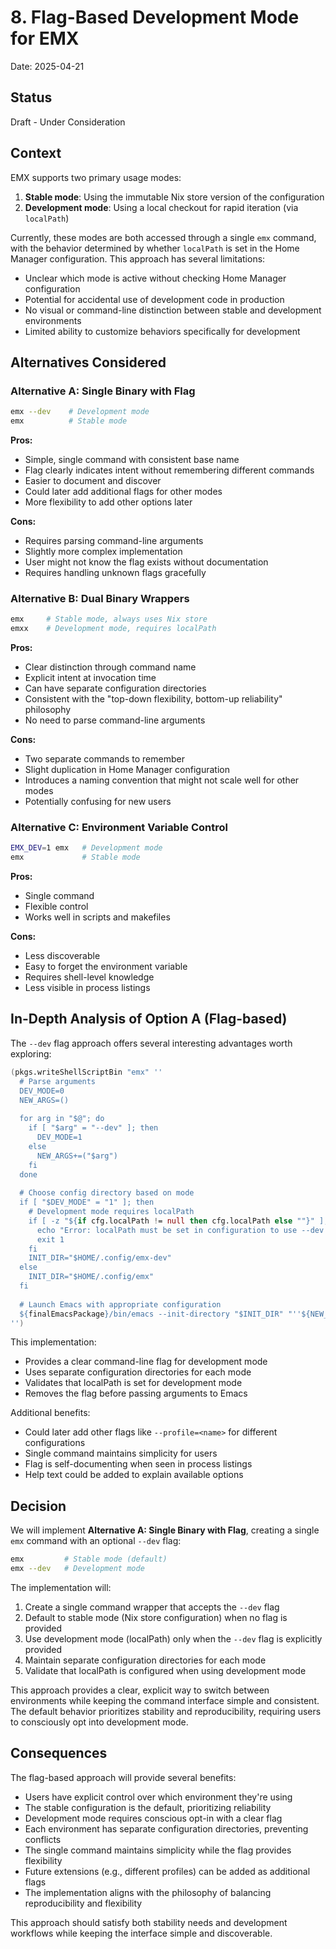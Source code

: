 # 8. Flag-Based Development Mode for EMX

Date: 2025-04-21

## Status

Draft - Under Consideration

## Context

EMX supports two primary usage modes:

1. **Stable mode**: Using the immutable Nix store version of the configuration
2. **Development mode**: Using a local checkout for rapid iteration (via `localPath`)

Currently, these modes are both accessed through a single `emx` command, with the behavior determined by whether `localPath` is set in the Home Manager configuration. This approach has several limitations:

- Unclear which mode is active without checking Home Manager configuration
- Potential for accidental use of development code in production
- No visual or command-line distinction between stable and development environments
- Limited ability to customize behaviors specifically for development

## Alternatives Considered

### Alternative A: Single Binary with Flag

```bash
emx --dev    # Development mode
emx          # Stable mode
```

**Pros:**
- Simple, single command with consistent base name
- Flag clearly indicates intent without remembering different commands
- Easier to document and discover
- Could later add additional flags for other modes
- More flexibility to add other options later

**Cons:**
- Requires parsing command-line arguments
- Slightly more complex implementation
- User might not know the flag exists without documentation
- Requires handling unknown flags gracefully

### Alternative B: Dual Binary Wrappers

```bash
emx     # Stable mode, always uses Nix store
emxx    # Development mode, requires localPath
```

**Pros:**
- Clear distinction through command name
- Explicit intent at invocation time
- Can have separate configuration directories
- Consistent with the "top-down flexibility, bottom-up reliability" philosophy
- No need to parse command-line arguments

**Cons:**
- Two separate commands to remember
- Slight duplication in Home Manager configuration
- Introduces a naming convention that might not scale well for other modes
- Potentially confusing for new users

### Alternative C: Environment Variable Control

```bash
EMX_DEV=1 emx   # Development mode
emx             # Stable mode
```

**Pros:**
- Single command
- Flexible control
- Works well in scripts and makefiles

**Cons:**
- Less discoverable
- Easy to forget the environment variable
- Requires shell-level knowledge
- Less visible in process listings

## In-Depth Analysis of Option A (Flag-based)

The `--dev` flag approach offers several interesting advantages worth exploring:

```nix
(pkgs.writeShellScriptBin "emx" ''
  # Parse arguments
  DEV_MODE=0
  NEW_ARGS=()
  
  for arg in "$@"; do
    if [ "$arg" = "--dev" ]; then
      DEV_MODE=1
    else
      NEW_ARGS+=("$arg")
    fi
  done
  
  # Choose config directory based on mode
  if [ "$DEV_MODE" = "1" ]; then
    # Development mode requires localPath
    if [ -z "${if cfg.localPath != null then cfg.localPath else ""}" ]; then
      echo "Error: localPath must be set in configuration to use --dev flag"
      exit 1
    fi
    INIT_DIR="$HOME/.config/emx-dev"
  else
    INIT_DIR="$HOME/.config/emx"
  fi
  
  # Launch Emacs with appropriate configuration
  ${finalEmacsPackage}/bin/emacs --init-directory "$INIT_DIR" "''${NEW_ARGS[@]}"
'')
```

This implementation:
- Provides a clear command-line flag for development mode
- Uses separate configuration directories for each mode
- Validates that localPath is set for development mode
- Removes the flag before passing arguments to Emacs

Additional benefits:
- Could later add other flags like `--profile=<name>` for different configurations
- Single command maintains simplicity for users
- Flag is self-documenting when seen in process listings
- Help text could be added to explain available options

## Decision

We will implement **Alternative A: Single Binary with Flag**, creating a single `emx` command with an optional `--dev` flag:

```bash
emx         # Stable mode (default)
emx --dev   # Development mode
```

The implementation will:

1. Create a single command wrapper that accepts the `--dev` flag
2. Default to stable mode (Nix store configuration) when no flag is provided
3. Use development mode (localPath) only when the `--dev` flag is explicitly provided
4. Maintain separate configuration directories for each mode
5. Validate that localPath is configured when using development mode

This approach provides a clear, explicit way to switch between environments while keeping the command interface simple and consistent. The default behavior prioritizes stability and reproducibility, requiring users to consciously opt into development mode.

## Consequences

The flag-based approach will provide several benefits:

- Users have explicit control over which environment they're using
- The stable configuration is the default, prioritizing reliability
- Development mode requires conscious opt-in with a clear flag
- Each environment has separate configuration directories, preventing conflicts
- The single command maintains simplicity while the flag provides flexibility
- Future extensions (e.g., different profiles) can be added as additional flags
- The implementation aligns with the philosophy of balancing reproducibility and flexibility

This approach should satisfy both stability needs and development workflows while keeping the interface simple and discoverable.